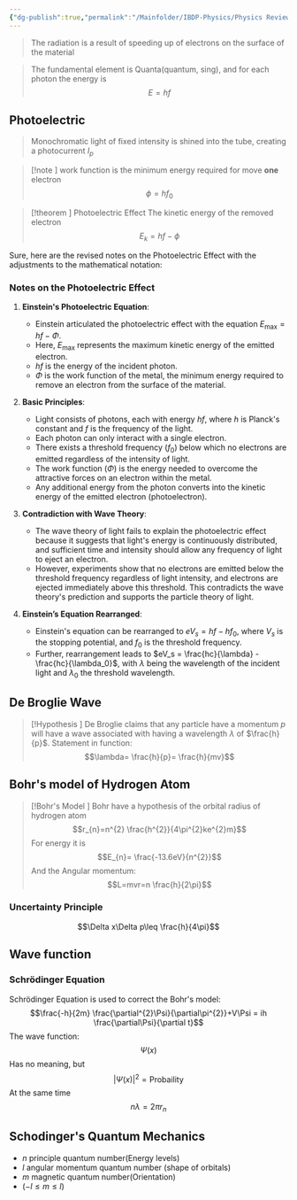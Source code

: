 ```yaml
---
{"dg-publish":true,"permalink":"/Mainfolder/IBDP-Physics/Physics Review/Topics/The interaction of matter with radiation/"}
---
```


>The radiation is a result of speeding up of electrons on the surface of the material

>The fundamental element is Quanta(quantum, sing), and for each photon the energy is $$E=hf$$ 

## Photoelectric
>Monochromatic light of fixed intensity is shined into the tube, creating a photocurrent $I_{p}$ 

>[!note ] work function is the minimum energy required for move **one** electron $$\phi = hf_0$$

>[!theorem ] Photoelectric Effect
>The kinetic energy of the removed electron
>$$E_{k}=hf-\phi$$

Sure, here are the revised notes on the Photoelectric Effect with the adjustments to the mathematical notation:

### Notes on the Photoelectric Effect

1. **Einstein's Photoelectric Equation**: 
   - Einstein articulated the photoelectric effect with the equation $E_{\text{max}} = hf - \Phi$.
   - Here, $E_{\text{max}}$ represents the maximum kinetic energy of the emitted electron.
   - $hf$ is the energy of the incident photon.
   - $\Phi$ is the work function of the metal, the minimum energy required to remove an electron from the surface of the material.

2. **Basic Principles**:
   - Light consists of photons, each with energy $hf$, where $h$ is Planck's constant and $f$ is the frequency of the light.
   - Each photon can only interact with a single electron.
   - There exists a threshold frequency ($f_0$) below which no electrons are emitted regardless of the intensity of light.
   - The work function ($\Phi$) is the energy needed to overcome the attractive forces on an electron within the metal.
   - Any additional energy from the photon converts into the kinetic energy of the emitted electron (photoelectron).

3. **Contradiction with Wave Theory**:
   - The wave theory of light fails to explain the photoelectric effect because it suggests that light's energy is continuously distributed, and sufficient time and intensity should allow any frequency of light to eject an electron.
   - However, experiments show that no electrons are emitted below the threshold frequency regardless of light intensity, and electrons are ejected immediately above this threshold. This contradicts the wave theory's prediction and supports the particle theory of light.

4. **Einstein’s Equation Rearranged**:
   - Einstein's equation can be rearranged to $eV_s = hf - hf_0$, where $V_s$ is the stopping potential, and $f_0$ is the threshold frequency.
   - Further, rearrangement leads to $eV_s = \frac{hc}{\lambda} - \frac{hc}{\lambda_0}$, with $\lambda$ being the wavelength of the incident light and $\lambda_0$ the threshold wavelength.






## De Broglie Wave
>[!Hypothesis ]
>De Broglie claims that any particle have a momentum $p$ will have a wave associated with having a wavelength $\lambda$ of $\frac{h}{p}$. Statement in function:$$\lambda= \frac{h}{p}= \frac{h}{mv}$$

## Bohr's model of Hydrogen Atom
>[!Bohr's Model ]
>Bohr have a hypothesis of the orbital radius of hydrogen atom$$r_{n}=n^{2} \frac{h^{2}}{4\pi^{2}ke^{2}m}$$
>For energy it is$$E_{n}= \frac{-13.6eV}{n^{2}}$$
>And the Angular momentum: $$L=mvr=n \frac{h}{2\pi}$$




### Uncertainty Principle
$$\Delta x\Delta p\leq \frac{h}{4\pi}$$




## Wave function
### Schrödinger Equation
Schrödinger Equation is used to correct the Bohr's model:$$\frac{-h}{2m} \frac{\partial^{2}\Psi}{\partial\pi^{2}}+V\Psi = ih \frac{\partial\Psi}{\partial t}$$
The wave function:$$\Psi(x)$$
Has no meaning, but $$|\Psi(x)|^{2}=\text{Probaility }$$
At the same time $$n\lambda = 2\pi r_n$$


## Schodinger's Quantum Mechanics
- $n$ principle quantum number(Energy levels)
- $l$ angular momentum quantum number (shape of orbitals)
- $m$ magnetic quantum number(Orientation) 
- ($-l\leq m\leq l$) 

